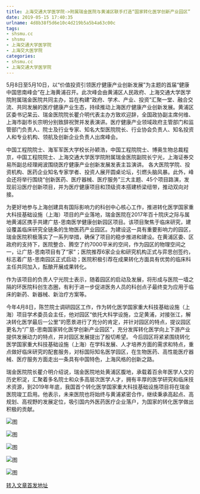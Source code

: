 ```yaml
---
title: 上海交通大学医学院->附属瑞金医院与黄浦区联手打造“国家转化医学创新产业园区” | shsmu.cc
date: 2019-05-15 17:40:35
urlname: 4d8b38f5d6e10c4d219b5a5b4a63c00c
tags: 
- shsmu.cc
- shsmu
- 上海交通大学医学院
- 上海交大医学院
categories:
- shsmu.cc
- 上海交通大学医学院
---
```



5月8日至5月10日，以“价值投资引领医疗健康产业创新发展”为主题的首届“健康中国思南峰会”在上海黄浦召开。此次峰会由黄浦区人民政府、上海交通大学医学院附属瑞金医院共同主办，旨在构建“政府、学术、产业、投资”汇聚一堂、融合交流、共同发展的医疗健康产业生态，持续推动上海医疗健康产业创新发展。黄浦区区委书记杲云、瑞金医院院长瞿介明代表主办方致欢迎辞，全国政协副主席何维、上海市副市长宗明分别致辞祝贺并发表演讲。医疗健康产业领域政府主管部门和监管部门负责人、院士及行业专家、知名大型医院院长、行业协会负责人、知名投资人和专业机构、领航及创新企业负责人出席峰会。

中国工程院院士、海军军医大学校长孙颖浩，中国工程院院士、博奥生物总裁程京，中国工程院院士、上海交通大学医学院附属瑞金医院副院长宁光，上海证券交易所副总经理阙波围绕医疗健康产业创新发展发表主旨演讲。 各大医院学院、投资机构、医药企业知名专家学者、投资人展开圆桌论坛，引燃头脑风暴。此外，峰会还将举行围绕“创新医药、医疗器械、医疗服务”三大主题、45个项目路演，发现前沿医疗创新项目，并为医疗健康项目和顶级资本搭建桥梁纽带，推动双向对接。

为更好地参与上海创建具有国际影响力的科创中心核心工作，推进转化医学国家重大科技基础设施（上海）项目的产业落地，瑞金医院在2017年百十院庆之际与属地黄浦区携手共建广慈-思南医学健康创新园区项目。该项目聚焦于临床研究，建设覆盖临床研究全链条的生物医药产业园区。为建设这一具有重要影响力的园区，瑞金医院积极落实了一系列举措，确保了项目的稳步推进和建设。在黄浦区委、区政府的支持下，医院整合、腾空了约7000平米的空间，作为园区的物理空间之一，让广慈-思南项目有了“家”；医院推荐6家企业和研究机构正式与弈思创签约，标志着广慈-思南园区正式启动；医院积极引荐在成果转化方面具有优势的临床科主任共同加入，酝酿开展成果转化。

作为该项目的负责人宁光院士表示，随着园区的启动及发展，将形成与医院一墙之隔的环医院科创生态圈，有利于进一步促进医务人员的科创点子最终变为应用于临床的新药、新器械、新治疗方案等。

今年4月8日，陈竺院士调研园区工作，作为转化医学国家重大科技基础设施（上海）项目学术委员会主任，他对园区“依托大科学设施，立足黄浦，对接张江，解决转化医学最后一公里”的愿景进行了充分的肯定，并针对园区的特点，提议园区更名为“广慈-思南国家转化医学创新产业园区”，充分发挥转化医学向上下游产业提供发展动力的特点，并对园区发展提出了殷切希望。 今后园区将紧紧围绕转化医学国家重大科技基础设施（上海）在学科发展、人才培养方面的需求和特点，重点做好临床研究的配套服务，对标国际知名医学园区，在生物医药、高性能医疗器械、医疗服务方面走出一条具有中国特色，上海风格的创新之路。

瑞金医院院长瞿介明介绍说，瑞金医院地处黄浦区腹地，承载着百余年医学人文的历史积淀，汇聚着多名院士和众多高层次医学人才，拥有丰厚的医学研究和临床技术资源，到2019年年底，我国首个转化医学国家重大科技基础设施项目将在瑞金医院竣工启用。他表示，未来医院也将始终与黄浦紧密合作，继续秉承高起点、高规划、高视野的发展定位，吸引国内外医药医疗企业落户，为国家的转化医学做出积极的贡献。



![图](https://www.shsmu.edu.cn/__local/6/A7/0F/717333B35E92E027538981D40C4_12FD609B_1B912.jpg)

![图](https://www.shsmu.edu.cn/__local/6/AB/AB/A31DDBD7A4C42E97AC7A38C2BF1_125ED398_190E1.jpg)

![图](https://www.shsmu.edu.cn/__local/3/58/6D/38DF6FE499DC8F200EDF85CFCC6_B76A3224_169D9.jpg)

![图](https://www.shsmu.edu.cn/__local/B/99/E1/EDF5FC95DE19747BD7BF8C0B23D_26B67555_18B0A.jpg)

![图](https://www.shsmu.edu.cn/__local/2/4A/81/C6AB821D3E3FAEA1E5B96A909FF_19A99071_17584.jpg)

[转入文章首发地址](https://www.shsmu.edu.cn/news/info/1002/16420.htm)